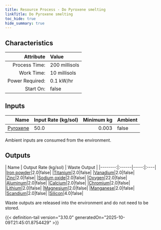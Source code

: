```yaml
---
title: Resource Process - Do Pyroxene smelting
linkTitle: Do Pyroxene smelting
toc_hide: true
hide_summary: true
---
```

<!-- This is generated by the MarsSim HelpGenertor, do not edit. -->

## Characteristics

| Attribute      | Value |
|--------:|:------|
|Process Time:|200 millisols|
|Work Time:|10 millisols|
|Power Required:|0.1 kW/hr|
|Start On:|false|

## Inputs
| Name      | Input Rate (kg/sol) | Minimum kg | Ambient |
|--------:|:------|-----:|:----|
|[Pyroxene](/docs/definitions/resource/pyroxene)|50.0|0.003|false|

Ambient inputs are consumed from the environment.

## Outputs
| Name      | Output Rate (kg/sol) | Waste Output |
|--------:|:------|-----:|:----|
|[Iron powder](/docs/definitions/resource/iron-powder)|2.0|false|
|[Titanium](/docs/definitions/resource/titanium)|2.0|false|
|[Vanadium](/docs/definitions/resource/vanadium)|2.0|false|
|[Zinc](/docs/definitions/resource/zinc)|2.0|false|
|[Sodium oxide](/docs/definitions/resource/sodium-oxide)|2.0|false|
|[Oxygen](/docs/definitions/resource/oxygen)|22.0|false|
|[Aluminum](/docs/definitions/resource/aluminum)|2.0|false|
|[Calcium](/docs/definitions/resource/calcium)|2.0|false|
|[Chromium](/docs/definitions/resource/chromium)|2.0|false|
|[Lithium](/docs/definitions/resource/lithium)|2.0|false|
|[Magnesium](/docs/definitions/resource/magnesium)|2.0|false|
|[Manganese](/docs/definitions/resource/manganese)|2.0|false|
|[Scandium](/docs/definitions/resource/scandium)|2.0|false|
|[Silicon](/docs/definitions/resource/silicon)|4.0|false|

Waste outputs are released into the environment and do not need to be stored.


{{< definition-tail version="3.10.0" generatedOn="2025-10-09T21:45:01.8754429" >}}



